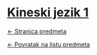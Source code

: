 # [Kineski jezik 1](https://www.github.com/studosi-fer/KINJEZ1)
[<- Stranica predmeta](https://www.fer.unizg.hr/predmet/kinjez1)

[<- Povratak na listu predmeta](https://www.github.com/studosi/FER)